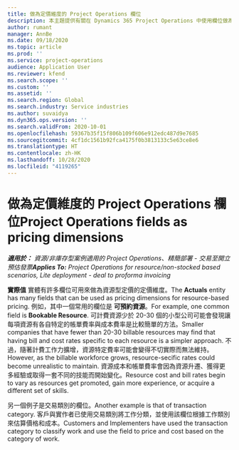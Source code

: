 ```yaml
---
title: 做為定價維度的 Project Operations 欄位
description: 本主題提供有關在 Dynamics 365 Project Operations 中使用欄位做為定價維度的資訊。
author: rumant
manager: AnnBe
ms.date: 09/18/2020
ms.topic: article
ms.prod: ''
ms.service: project-operations
audience: Application User
ms.reviewer: kfend
ms.search.scope: ''
ms.custom: ''
ms.assetid: ''
ms.search.region: Global
ms.search.industry: Service industries
ms.author: suvaidya
ms.dyn365.ops.version: ''
ms.search.validFrom: 2020-10-01
ms.openlocfilehash: 59367b35f15f806b109f606e912edc487d9e7685
ms.sourcegitcommit: 4cf1dc1561b92fca4175f0b3813133c5e63ce8e6
ms.translationtype: HT
ms.contentlocale: zh-HK
ms.lasthandoff: 10/28/2020
ms.locfileid: "4119265"
---
```

# <a name="project-operations-fields-as-pricing-dimensions"></a><span data-ttu-id="c7cca-103">做為定價維度的 Project Operations 欄位</span><span class="sxs-lookup"><span data-stu-id="c7cca-103">Project Operations fields as pricing dimensions</span></span>

<span data-ttu-id="c7cca-104">_**適用於：** 資源/非庫存型案例適用的 Project Operations、精簡部署 - 交易至開立預估發票_</span><span class="sxs-lookup"><span data-stu-id="c7cca-104">_**Applies To:** Project Operations for resource/non-stocked based scenarios, Lite deployment - deal to proforma invoicing_</span></span>

<span data-ttu-id="c7cca-105">**實際值** 實體有許多欄位可用來做為資源型定價的定價維度。</span><span class="sxs-lookup"><span data-stu-id="c7cca-105">The **Actuals** entity has many fields that can be used as pricing dimensions for resource-based pricing.</span></span> <span data-ttu-id="c7cca-106">例如，其中一個常用的欄位是 **可預約資源**。</span><span class="sxs-lookup"><span data-stu-id="c7cca-106">For example, one common field is **Bookable Resource**.</span></span> <span data-ttu-id="c7cca-107">可計費資源少於 20-30 個的小型公司可能會發現讓每項資源有各自特定的帳單費率與成本費率是比較簡單的方法。</span><span class="sxs-lookup"><span data-stu-id="c7cca-107">Smaller companies that have fewer than 20-30 billable resources may find that having bill and cost rates specific to each resource is a simpler approach.</span></span> <span data-ttu-id="c7cca-108">不過，隨著計費工作力擴增，資源特定費率可能會變得不切實際而無法維持。</span><span class="sxs-lookup"><span data-stu-id="c7cca-108">However, as the billable workforce grows, resource-secific rates could become unrealistic to maintain.</span></span> <span data-ttu-id="c7cca-109">資源成本和帳單費率會因為資源升遷、獲得更多經驗或取得一套不同的技能而開始變化。</span><span class="sxs-lookup"><span data-stu-id="c7cca-109">Resource cost and bill rates begin to vary as resources get promoted, gain more experience, or acquire a different set of skills.</span></span> 

<span data-ttu-id="c7cca-110">另一個例子是交易類別的欄位。</span><span class="sxs-lookup"><span data-stu-id="c7cca-110">Another example is that of transaction category.</span></span> <span data-ttu-id="c7cca-111">客戶與實作者已使用交易類別將工作分類，並使用該欄位根據工作類別來估算價格和成本。</span><span class="sxs-lookup"><span data-stu-id="c7cca-111">Customers and Implementers have used the transaction category to classify work and use the field to price and cost based on the category of work.</span></span>
